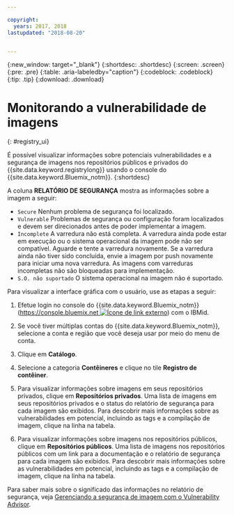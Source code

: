 ```yaml
---

copyright:
  years: 2017, 2018
lastupdated: "2018-08-20"


---
```


{:new_window: target="_blank"}
{:shortdesc: .shortdesc}
{:screen: .screen}
{:pre: .pre}
{:table: .aria-labeledby="caption"}
{:codeblock: .codeblock}
{:tip: .tip}
{:download: .download}


# Monitorando a vulnerabilidade de imagens
{: #registry_ui}

É possível visualizar informações sobre potenciais vulnerabilidades e a segurança de imagens nos repositórios públicos e privados do {{site.data.keyword.registrylong}} usando o console do {{site.data.keyword.Bluemix_notm}}.
{:shortdesc}

A coluna **RELATÓRIO DE SEGURANÇA** mostra as informações sobre a imagem a seguir:
-   `Secure` Nenhum problema de segurança foi localizado.
-   `Vulnerable` Problemas de segurança ou configuração foram localizados e devem ser direcionados antes de poder implementar a imagem.
-   `Incomplete` A varredura não está completa. A varredura ainda pode estar em execução ou o sistema operacional da imagem pode não ser compatível. Aguarde e tente a varredura novamente. Se a varredura ainda não tiver sido concluída, envie a imagem por push novamente para iniciar uma nova varredura. As
imagens com varreduras incompletas não são bloqueadas para implementação.
-   `S.O. não suportado` O sistema operacional na imagem não é suportado.

Para visualizar a interface gráfica com o usuário, use as etapas a seguir:

1.  Efetue login no console do {{site.data.keyword.Bluemix_notm}}
([https://console.bluemix.net ![Ícone de link externo](../../icons/launch-glyph.svg "Íconede link externo")](https://console.bluemix.net)) com o IBMid.

2.  Se você tiver múltiplas contas do {{site.data.keyword.Bluemix_notm}}, selecione a conta e região que você deseja usar por meio do menu de conta.
3.  Clique em **Catálogo**.
4.  Selecione a categoria **Contêineres** e clique no tile **Registro de contêiner**.
5.  Para visualizar informações sobre imagens em seus repositórios privados, clique em **Repositórios privados**. Uma lista de imagens em seus repositórios privados e o status do relatório de segurança para cada imagem são exibidos. Para descobrir mais informações sobre as vulnerabilidades em potencial, incluindo as tags e a compilação de imagem, clique na linha na tabela.
6.  Para visualizar informações sobre imagens nos repositórios públicos, clique em **Repositórios públicos**. Uma lista de imagens nos repositórios públicos com um link para a documentação e o relatório de segurança para cada imagem são exibidos. Para descobrir mais informações sobre as vulnerabilidades em potencial, incluindo as tags e a compilação de imagem, clique na linha na tabela.

Para saber mais sobre o significado das informações no relatório de segurança, veja [Gerenciando a segurança de imagem com o Vulnerability Advisor](../va/va_index.html).
